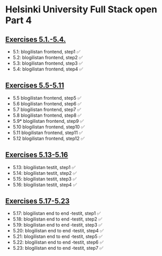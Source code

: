 # Helsinki University Full Stack open Part 4

## [Exercises 5.1.-5.4.](https://fullstackopen.com/osa5/kirjautuminen_frontendissa#tehtavat-5-1-5-4)
- 5.1: blogilistan frontend, step1 ✅
- 5.2: blogilistan frontend, step2 ✅
- 5.3: blogilistan frontend, step3 ✅
- 5.4: blogilistan frontend, step4 ✅

## [Exercises 5.5-5.11](https://fullstackopen.com/osa5/props_children_ja_proptypet#tehtavat-5-5-5-11)
- 5.5 blogilistan frontend, step5 ✅
- 5.6 blogilistan frontend, step6 ✅
- 5.7 blogilistan frontend, step7 ✅
- 5.8 blogilistan frontend, step8 ✅
- 5.9* blogilistan frontend, step9 ✅
- 5.10 blogilistan frontend, step10 ✅
- 5.11 blogilistan frontend, step11 ✅
- 5.12 blogilistan frontend, step12 ✅

## [Exercises 5.13-5.16](https://fullstackopen.com/osa5/react_sovellusten_testaaminen#tehtavat-5-13-5-16)
- 5.13: blogilistan testit, step1 ✅
- 5.14: blogilistan testit, step2 ✅
- 5.15: blogilistan testit, step3 ✅
- 5.16: blogilistan testit, step4 ✅

## [Exercises 5.17-5.23](https://fullstackopen.com/osa5/end_to_end_testaus_playwright#tehtavat-5-17-5-23)
- 5.17: blogilistan end to end ‑testit, step1 ✅
- 5.18: blogilistan end to end ‑testit, step2 ✅
- 5.19: blogilistan end to end ‑testit, step3 ✅
- 5.20: blogilistan end to end ‑testit, step4 ✅
- 5.21: blogilistan end to end ‑testit, step5 ✅
- 5.22: blogilistan end to end ‑testit, step6 ✅
- 5.23: blogilistan end to end ‑testit, step7 ✅